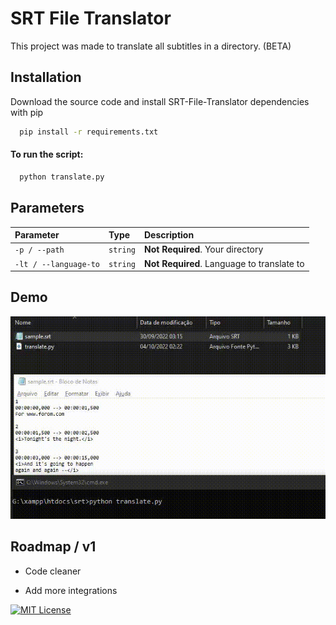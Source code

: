 
# SRT File Translator

This project was made to translate all subtitles in a directory.
(BETA)

## Installation

Download the source code and
install SRT-File-Translator dependencies with pip

```bash
  pip install -r requirements.txt
```

#### To run the script:

```bash
  python translate.py
```
## Parameters


| Parameter | Type     | Description                |
| :-------- | :------- | :------------------------- |
| `-p / --path` | `string` | **Not Required**. Your directory |
| `-lt / --language-to` | `string` | **Not Required**. Language to translate to |

## Demo
![](https://github.com/autobiografia/SRT-File-Translator/blob/main/demo.gif)
## Roadmap / v1

- Code cleaner

- Add more integrations

[![MIT License](https://img.shields.io/badge/License-MIT-green.svg)](https://choosealicense.com/licenses/mit/)
